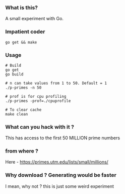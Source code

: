 ### What is this?

A small experiment with Go.

### Impatient coder

```
go get && make
```

### Usage

```
# Build
go get
go build

# n can take values from 1 to 50. Default = 1
./p-primes -n 50

# prof is for cpu profiling
./p-primes -prof=./cpuprofile

# To clear cache
make clean
```

### What can you hack with it ?

This has access to the first 50 MILLION prime numbers

### from where ?

Here - https://primes.utm.edu/lists/small/millions/

### Why download ? Generating would be faster

I mean, why not ? this is just some weird experiment
